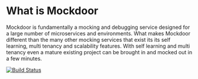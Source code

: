 ﻿What is Mockdoor
==============
Mockdoor is fundamentally a mocking and debugging service designed for a large number of microservices and environments. What makes Mockdoor different than the many other mocking services that exist its its self learning, multi tenancy and scalability features. With self learning and multi tenancy even a mature existing project can be brought in and mocked out in a few minutes.

[![Build Status](https://dev.azure.com/ace90210ace0586/Mockdoor/_apis/build/status/mymockdoor.mockdoor?branchName=main)](https://dev.azure.com/ace90210ace0586/Mockdoor/_build/latest?definitionId=9&branchName=main)